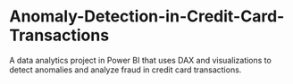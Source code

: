 # Anomaly-Detection-in-Credit-Card-Transactions
A data analytics project in Power BI that uses DAX and visualizations to detect anomalies and analyze fraud in credit card transactions.
